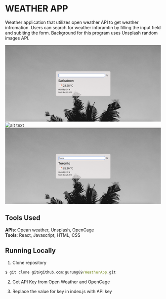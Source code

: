 # WEATHER APP

Weather application that utilizes open weather API to get weather infromation. Users can search for weather inforamtin by filling the input field and subiting the form. Background for this program uses Unsplash random images API. 

![alt text](img/sc1.png)
![alt text](img/sc2.png)
![alt text](img/sc3.png)

## Tools Used

**APIs**: Opean weather, Unsplash, OpenCage \
**Tools**: React, Javascript, HTML, CSS

## Running Locally
1. Clone repository
```cmd
$ git clone git@github.com:gurung69/WeatherApp.git
```
2. Get API Key from Open Weather and OpenCage

3. Replace the value for key in index.js with API key
